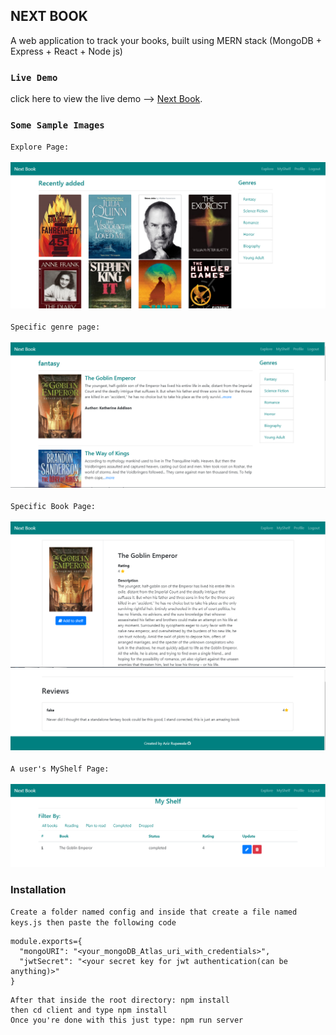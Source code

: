## NEXT BOOK 
A web application to track your books, built using MERN stack (MongoDB + Express + React + Node js)

### `Live Demo`
click here to view the live demo --> [Next Book](https://lit-forest-30209.herokuapp.com/).

### `Some Sample Images`
`Explore Page:`
<br/>
<br/>
![alt text](https://github.com/aziz1234/MERN_WEB_APP/blob/master/sample/explore.PNG "Logo Title Text 1")
<br/>
<br/>
`Specific genre page:`
<br/>
<br/>
![alt text](https://github.com/aziz1234/MERN_WEB_APP/blob/master/sample/BookByGenre.PNG "Logo Title Text 1")
<br/>
<br/>
`Specific Book Page:`
<br/>
<br/>
![alt text](https://github.com/aziz1234/MERN_WEB_APP/blob/master/sample/BookById.PNG "Logo Title Text 1")
![alt text](https://github.com/aziz1234/MERN_WEB_APP/blob/master/sample/Reviews.PNG "Logo Title Text 1")
<br/>
<br/>
`A user's MyShelf Page:`
<br/>
<br/>
![alt text](https://github.com/aziz1234/MERN_WEB_APP/blob/master/sample/MyShelf.PNG "Logo Title Text 1")
<br/>
### Installation
`Create a folder named config and inside that create a file named keys.js then paste the following code`
<br/>
```
module.exports={
  "mongoURI": "<your_mongoDB_Atlas_uri_with_credentials>",
  "jwtSecret": "<your secret key for jwt authentication(can be anything)>"
}
```
```
After that inside the root directory: npm install
then cd client and type npm install
Once you're done with this just type: npm run server
```
